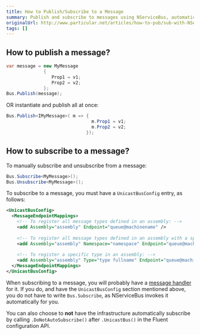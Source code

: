 ```yaml
---
title: How to Publish/Subscribe to a Message
summary: Publish and subscribe to messages using NServiceBus, automatically and manually.
originalUrl: http://www.particular.net/articles/how-to-pub/sub-with-NServiceBus
tags: []
---
```


How to publish a message?
-------------------------


```C#
var message = new MyMessage
              { 
                 Prop1 = v1; 
                 Prop2 = v2; 
              };
Bus.Publish(message);
```

 OR instantiate and publish all at once:


```C#
Bus.Publish<IMyMessage>( m => { 
                                m.Prop1 = v1; 
                                m.Prop2 = v2; 
                              });
```

 How to subscribe to a message?
------------------------------

To manually subscribe and unsubscribe from a message:


```C#
Bus.Subscribe<MyMessage>();    
Bus.Unsubscribe<MyMessage>();
```

 To subscribe to a message, you must have a `UnicastBusConfig` entry, as follows:


```XML
<UnicastBusConfig>
  <MessageEndpointMappings>
    <!-- To register all message types defined in an assembly: -->
    <add Assembly="assembly" Endpoint="queue@machinename" />
    
    <!-- To register all message types defined in an assembly with a specific namespace (it does not include sub namespaces): -->
    <add Assembly="assembly" Namespace="namespace" Endpoint="queue@machinename" />
    
    <!-- To register a specific type in an assembly: -->
    <add Assembly="assembly" Type="type fullname" Endpoint="queue@machinename" />
  </MessageEndpointMappings>
</UnicastBusConfig>
```

When subscribing to a message, you will probably have a [message handler](how-do-i-handle-a-message.md) for it. If you do, and have the `UnicastBusConfig` section mentioned above, you do not have to write `Bus.Subscribe`, as NServiceBus invokes it automatically for you.

You can also choose to **not** have the infrastructure automatically subscribe by calling `.DoNotAutoSubscribe()` after `.UnicastBus()` in the Fluent configuration API.

